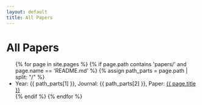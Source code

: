 ```yaml
---
layout: default
title: All Papers
---
```


# All Papers

<ul class="paper-list">
{% for page in site.pages %}
  {% if page.path contains 'papers/' and page.name == 'README.md' %}
    {% assign path_parts = page.path | split: "/" %}
    <li>
      Year: {{ path_parts[1] }}, 
      Journal: {{ path_parts[2] }}, 
      Paper: <a href="{{ page.url | relative_url }}">{{ page.title }}</a>
    </li>
  {% endif %}
{% endfor %}
</ul>